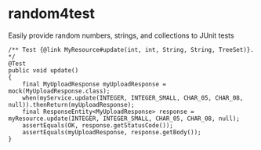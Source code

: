 # random4test
Easily provide random numbers, strings, and collections to JUnit tests

```
/** Test {@link MyResource#update(int, int, String, String, TreeSet)}. */
@Test
public void update()
{
    final MyUploadResponse myUploadResponse = mock(MyUploadResponse.class);
    when(myService.update(INTEGER, INTEGER_SMALL, CHAR_05, CHAR_08, null)).thenReturn(myUploadResponse);
    final ResponseEntity<MyUploadResponse> response = myResource.update(INTEGER, INTEGER_SMALL, CHAR_05, CHAR_08, null);
    assertEquals(OK, response.getStatusCode());
    assertEquals(myUploadResponse, response.getBody());
}
```
